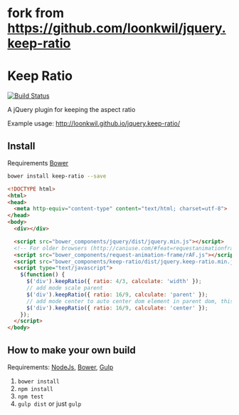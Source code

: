 # fork from https://github.com/loonkwil/jquery.keep-ratio


# Keep Ratio

[![Build Status](https://travis-ci.org/loonkwil/jquery.keep-ratio.png)](https://travis-ci.org/loonkwil/jquery.keep-ratio)

A jQuery plugin for keeping the aspect ratio

Example usage: http://loonkwil.github.io/jquery.keep-ratio/

## Install

Requirements [Bower](https://github.com/bower/bower)

```bash
bower install keep-ratio --save
```

```html
<!DOCTYPE html>
<html>
<head>
  <meta http-equiv="content-type" content="text/html; charset=utf-8">
</head>
<body>
  <div></div>

  <script src="bower_components/jquery/dist/jquery.min.js"></script>
  <!-- For older browsers (http://caniuse.com/#feat=requestanimationframe) -->
  <script src="bower_components/request-animation-frame/rAF.js"></script>
  <script src="bower_components/keep-ratio/dist/jquery.keep-ratio.min.js"></script>
  <script type="text/javascript">
    $(function() {
      $('div').keepRatio({ ratio: 4/3, calculate: 'width' });
      // add mode scale parent
      $('div').keepRatio({ ratio: 16/9, calculate: 'parent' });
      // add mode center to auto center dom element in parent dom, this dom must position:absolute float:left,and parent must position:relative
      $('div').keepRatio({ ratio: 16/9, calculate: 'center' });
    });
  </script>
</body>
```

## How to make your own build

Requirements: [NodeJs](http://nodejs.org), [Bower](http://bower.io),
[Gulp](http://gulpjs.com)

 1. `bower install`
 2. `npm install`
 3. `npm test`
 4. `gulp dist` or just `gulp`
